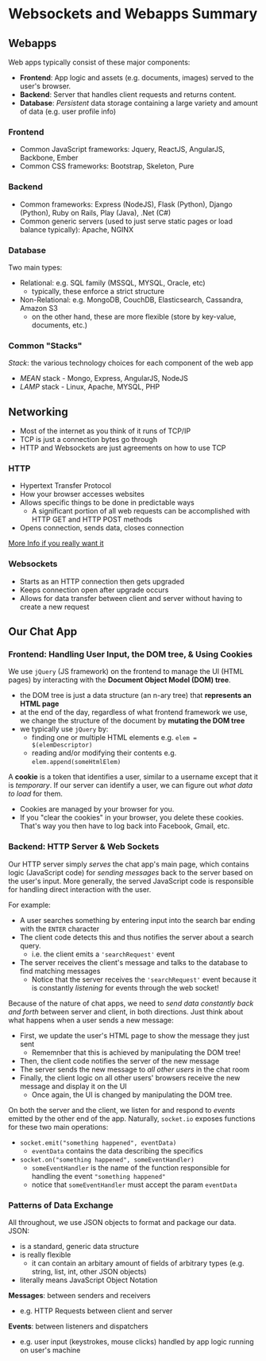 Websockets and Webapps Summary
===

Webapps
---
Web apps typically consist of these major components:
- **Frontend**: App logic and assets (e.g. documents, images) served to the user's browser.
- **Backend**: Server that handles client requests and returns content.
- **Database**: *Persistent* data storage containing a large variety and amount of data (e.g. user profile info)

### Frontend
- Common JavaScript frameworks: Jquery, ReactJS, AngularJS, Backbone, Ember
- Common CSS frameworks: Bootstrap, Skeleton, Pure

### Backend
- Common frameworks: Express (NodeJS), Flask (Python), Django (Python), Ruby on Rails, Play (Java), .Net (C#)
- Common generic servers (used to just serve static pages or load balance typically): Apache, NGINX

### Database
Two main types:
- Relational: e.g. SQL family (MSSQL, MYSQL, Oracle, etc)
	- typically, these enforce a strict structure
- Non-Relational: e.g. MongoDB, CouchDB, Elasticsearch, Cassandra, Amazon S3
	- on the other hand, these are more flexible (store by key-value, documents, etc.)

### Common "Stacks"
*Stack*: the various technology choices for each component of the web app
- *MEAN* stack - Mongo, Express, AngularJS, NodeJS
- *LAMP* stack - Linux, Apache, MYSQL, PHP

Networking
---

- Most of the internet as you think of it runs of TCP/IP
- TCP is just a connection bytes go through
- HTTP and Websockets are just agreements on how to use TCP

### HTTP
- Hypertext Transfer Protocol
- How your browser accesses websites
- Allows specific things to be done in predictable ways
	- A significant portion of all web requests can be accomplished with HTTP GET and HTTP POST methods
- Opens connection, sends data, closes connection

[More Info if you really want it](https://en.wikipedia.org/wiki/Hypertext_Transfer_Protocol)

### Websockets
- Starts as an HTTP connection then gets upgraded
- Keeps connection open after upgrade occurs
- Allows for data transfer between client and server without having to create a new request

Our Chat App
---
### Frontend: Handling User Input, the DOM tree, & Using Cookies
We use `jQuery` (JS framework) on the frontend to manage the UI (HTML pages) by interacting with the **Document Object Model (DOM) tree**.

* the DOM tree is just a data structure (an n-ary tree) that **represents an HTML page**
* at the end of the day, regardless of what frontend framework we use, we change the structure of the document by **mutating the DOM tree**
* we typically use `jQuery` by:
	* finding one or multiple HTML elements e.g. `elem = $(elemDescriptor)`
	* reading and/or modifying their contents e.g. `elem.append(someHtmlElem)`

A **cookie** is a token that identifies a user, similar to a username except that it is *temporary*. If our server can identify a user, we can figure out *what data to load* for them.
* Cookies are managed by your browser for you.
* If you "clear the cookies" in your browser, you delete these cookies. That's way you then have to log back into Facebook, Gmail, etc.

### Backend: HTTP Server & Web Sockets
Our HTTP server simply *serves* the chat app's main page, which contains logic (JavaScript code) for *sending messages* back to the server based on the user's input. More generally, the served JavaScript code is responsible for handling direct interaction with the user.

For example:
* A user searches something by entering input into the search bar ending with the `ENTER` character
* The client code detects this and thus notifies the server about a search query.
	* i.e. the client emits a `'searchRequest'` event
* The server receives the client's message and talks to the database to find matching messages
	* Notice that the server receives the `'searchRequest'` event because it is constantly *listening* for events through the web socket!

Because of the nature of chat apps, we need to *send data constantly back and forth* between server and client, in both directions. Just think about what happens when a user sends a new message:
* First, we update the user's HTML page to show the message they just sent
	* Rememnber that this is achieved by manipulating the DOM tree!
* Then, the client code notifies the server of the new message
* The server sends the new message to *all other users* in the chat room
* Finally, the client logic on all other users' browsers receive the new message and display it on the UI
	* Once again, the UI is changed by manipulating the DOM tree.

On both the server and the client, we listen for and respond to *events* emitted by the other end of the app. Naturally, `socket.io` exposes functions for these two main operations:
* `socket.emit("something happened", eventData)`
	* `eventData` contains the data describing the specifics
* `socket.on("something happened", someEventHandler)`
	* `someEventHandler` is the name of the function responsible for handling the event `"something happened"`
	* notice that `someEventHandler` must accept the param `eventData`


### Patterns of Data Exchange
All throughout, we use JSON objects to format and package our data. JSON:
* is a standard, generic data structure
* is really flexible
	* it can contain an arbitary amount of fields of arbitrary types (e.g. string, list, int, other JSON objects)
* literally means JavaScript Object Notation

**Messages**: between senders and receivers
* e.g. HTTP Requests between client and server

**Events**: between listeners and dispatchers
* e.g. user input (keystrokes, mouse clicks) handled by app logic running on user's machine